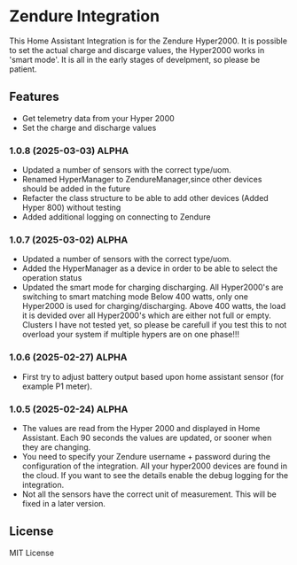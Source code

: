 # Zendure Integration

This Home Assistant Integration is for the Zendure Hyper2000.
It is possible to set the actual charge and discarge values, the Hyper2000 works in 'smart mode'.
It is all in the early stages of develpment, so please be patient.

## Features

- Get telemetry data from your Hyper 2000
- Set the charge and discharge values

### 1.0.8 (2025-03-03) ALPHA

- Updated a number of sensors with the correct type/uom.
- Renamed HyperManager to ZendureManager,since other devices should be added in the future
- Refacter the class structure to be able to add other devices (Added Hyper 800) without testing
- Added additional logging on connecting to Zendure

### 1.0.7 (2025-03-02) ALPHA

- Updated a number of sensors with the correct type/uom.
- Added the HyperManager as a device in order to be able to select the operation status
- Updated the smart mode for charging discharging.
    All Hyper2000's are switching to smart matching mode
    Below 400 watts, only one Hyper2000 is used for charging/discharging. Above 400 watts, the load it is devided over all Hyper2000's which are either not full or empty. Clusters I have not tested yet, so please be carefull if you test this to not overload your system if multiple hypers are on one phase!!!

### 1.0.6 (2025-02-27) ALPHA

- First try to adjust battery output based upon home assistant sensor (for example P1 meter).

### 1.0.5 (2025-02-24) ALPHA

- The values are read from the Hyper 2000 and displayed in Home Assistant. Each 90 seconds the values are updated, or sooner when they are changing.
- You need to specify your Zendure username + password during the configuration of the integration. All your hyper2000 devices are found in the cloud. If you want to see the details enable the debug logging for the integration.
- Not all the sensors have the correct unit of measurement. This will be fixed in a later version.

## License

MIT License
